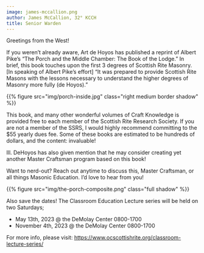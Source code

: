 ```yaml
---
image: james-mccallion.png
author: James McCallion, 32° KCCH
title: Senior Warden
---
```


Greetings from the West!

If you weren’t already aware, Art de Hoyos has published a reprint of Albert Pike’s “The Porch and the Middle Chamber: The Book of the Lodge.” In brief, this book touches upon the first 3 degrees of Scottish Rite Masonry. [In speaking of Albert Pike’s effort] “It was prepared to provide Scottish Rite Masons with the lessons necessary to understand the higher degrees of Masonry more fully (de Hoyos).” 

{{% figure src="img/porch-inside.jpg" class="right medium border shadow" %}}

This book, and many other wonderful volumes of Craft Knowledge is provided free to each member of the Scottish Rite Research Society. If you are not a member of the SSRS, I would highly recommend committing to the $55 yearly dues fee. Some of these books are estimated to be hundreds of dollars, and the content: invaluable!

Ill. DeHoyos has also given mention that he may consider creating yet another Master Craftsman program based on this book!

Want to nerd-out? Reach out anytime to discuss this, Master Craftsman, or all things Masonic Education. I’d love to hear from you!

{{% figure src="img/the-porch-composite.png" class="full shadow" %}}

Also save the dates! The Classroom Education Lecture series will be held on two Saturdays;

- May 13th, 2023 @ the DeMolay Center 0800-1700
- November 4th, 2023 @ the DeMolay Center 0800-1700

For more info, please visit: https://www.ocscottishrite.org/classroom-lecture-series/
